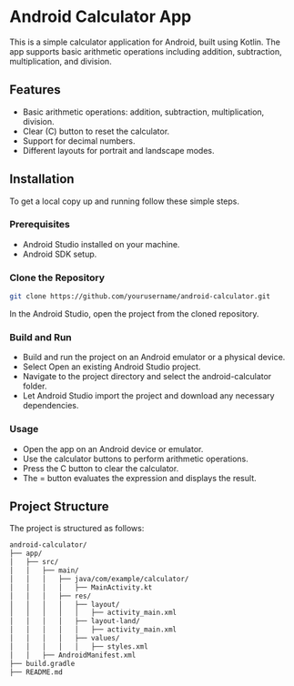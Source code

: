 # Android Calculator App

This is a simple calculator application for Android, built using Kotlin. The app supports basic arithmetic operations including addition, subtraction, multiplication, and division.

## Features

- Basic arithmetic operations: addition, subtraction, multiplication, division.
- Clear (C) button to reset the calculator.
- Support for decimal numbers.
- Different layouts for portrait and landscape modes.

## Installation

To get a local copy up and running follow these simple steps.

### Prerequisites

- Android Studio installed on your machine.
- Android SDK setup.

### Clone the Repository

```bash
git clone https://github.com/yourusername/android-calculator.git
```

In the Android Studio, open the project from the cloned repository.

### Build and Run

- Build and run the project on an Android emulator or a physical device.
- Select Open an existing Android Studio project.
- Navigate to the project directory and select the android-calculator folder.
- Let Android Studio import the project and download any necessary dependencies.


### Usage

- Open the app on an Android device or emulator.
- Use the calculator buttons to perform arithmetic operations.
- Press the C button to clear the calculator.
- The = button evaluates the expression and displays the result.


## Project Structure

The project is structured as follows:


```bash
android-calculator/
├── app/
│   ├── src/
│   │   ├── main/
│   │   │   ├── java/com/example/calculator/
│   │   │   │   ├── MainActivity.kt
│   │   │   ├── res/
│   │   │   │   ├── layout/
│   │   │   │   │   ├── activity_main.xml
│   │   │   │   ├── layout-land/
│   │   │   │   │   ├── activity_main.xml
│   │   │   │   ├── values/
│   │   │   │   │   ├── styles.xml
│   │   ├── AndroidManifest.xml
├── build.gradle
├── README.md

```

